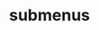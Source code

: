 ---
layout: page
title: submenus
nav: false
nav_order: 9
dropdown: true
children: 
    - title: Publications
      permalink: /publications/
    - title: divider

---